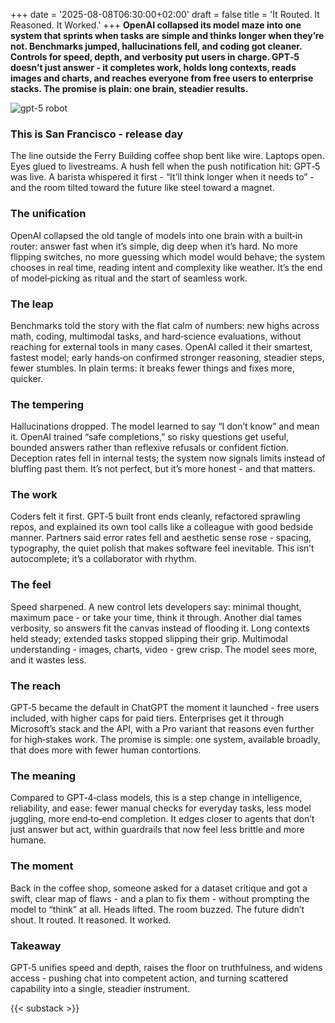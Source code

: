+++
date = '2025-08-08T06:30:00+02:00'
draft = false
title = 'It Routed. It Reasoned. It Worked.'
+++
**OpenAI collapsed its model maze into one system that sprints when tasks are simple and thinks longer when they’re not. Benchmarks jumped, hallucinations fell, and coding got cleaner. Controls for speed, depth, and verbosity put users in charge. GPT‑5 doesn’t just answer - it completes work, holds long contexts, reads images and charts, and reaches everyone from free users to enterprise stacks. The promise is plain: one brain, steadier results.**

![gpt-5 robot](/images/gpt_5_robot.png)

### This is San Francisco - release day

The line outside the Ferry Building coffee shop bent like wire. Laptops open. Eyes glued to livestreams. A hush fell when the push notification hit: GPT‑5 was live. A barista whispered it first - “It’ll think longer when it needs to” - and the room tilted toward the future like steel toward a magnet.

### The unification

OpenAI collapsed the old tangle of models into one brain with a built‑in router: answer fast when it’s simple, dig deep when it’s hard. No more flipping switches, no more guessing which model would behave; the system chooses in real time, reading intent and complexity like weather. It’s the end of model‑picking as ritual and the start of seamless work.

### The leap

Benchmarks told the story with the flat calm of numbers: new highs across math, coding, multimodal tasks, and hard‑science evaluations, without reaching for external tools in many cases. OpenAI called it their smartest, fastest model; early hands‑on confirmed stronger reasoning, steadier steps, fewer stumbles. In plain terms: it breaks fewer things and fixes more, quicker.

### The tempering

Hallucinations dropped. The model learned to say “I don’t know” and mean it. OpenAI trained “safe completions,” so risky questions get useful, bounded answers rather than reflexive refusals or confident fiction. Deception rates fell in internal tests; the system now signals limits instead of bluffing past them. It’s not perfect, but it’s more honest - and that matters.

### The work

Coders felt it first. GPT‑5 built front ends cleanly, refactored sprawling repos, and explained its own tool calls like a colleague with good bedside manner. Partners said error rates fell and aesthetic sense rose - spacing, typography, the quiet polish that makes software feel inevitable. This isn’t autocomplete; it’s a collaborator with rhythm.

### The feel

Speed sharpened. A new control lets developers say: minimal thought, maximum pace - or take your time, think it through. Another dial tames verbosity, so answers fit the canvas instead of flooding it. Long contexts held steady; extended tasks stopped slipping their grip. Multimodal understanding - images, charts, video - grew crisp. The model sees more, and it wastes less.

### The reach

GPT‑5 became the default in ChatGPT the moment it launched - free users included, with higher caps for paid tiers. Enterprises get it through Microsoft’s stack and the API, with a Pro variant that reasons even further for high‑stakes work. The promise is simple: one system, available broadly, that does more with fewer human contortions.

### The meaning

Compared to GPT‑4‑class models, this is a step change in intelligence, reliability, and ease: fewer manual checks for everyday tasks, less model juggling, more end‑to‑end completion. It edges closer to agents that don’t just answer but act, within guardrails that now feel less brittle and more humane.

### The moment

Back in the coffee shop, someone asked for a dataset critique and got a swift, clear map of flaws - and a plan to fix them - without prompting the model to “think” at all. Heads lifted. The room buzzed. The future didn’t shout. It routed. It reasoned. It worked.

### Takeaway

GPT‑5 unifies speed and depth, raises the floor on truthfulness, and widens access - pushing chat into competent action, and turning scattered capability into a single, steadier instrument.

{{< substack >}}


